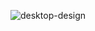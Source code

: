 ![desktop-design](https://github.com/Shuaib-Adebowale/project-news-homepage/assets/129074002/fa8b8258-bea5-4b47-afc4-794fd15b1835)
